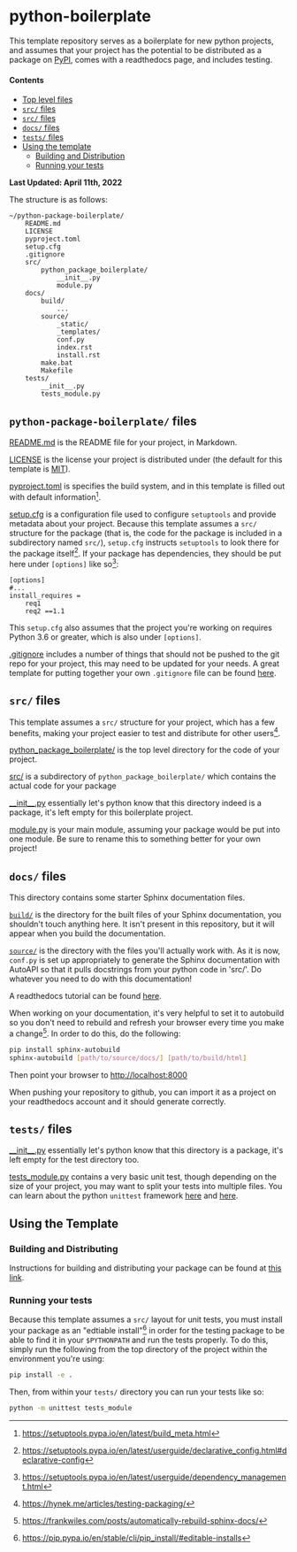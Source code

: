 # python-boilerplate

This template repository serves as a boilerplate for new python projects, and assumes that your project has the potential to be distributed as a package on [PyPI](https://pypi.org/), comes with a readthedocs page, and includes testing.

#### Contents
- [Top level files](#python-package-boilerplate-files)
- [`src/` files](#src-files)
- [`src/` files](#src-files)
- [`docs/` files](#docs-files)
- [`tests/` files](#tests-files)
- [Using the template](#using-the-template)
    - [Building and Distribution](#building-and-distributing)
    - [Running your tests](#running-your-tests)

**Last Updated: April 11th, 2022**


The structure is as follows:

```
~/python-package-boilerplate/
    README.md
    LICENSE
    pyproject.toml
    setup.cfg
    .gitignore
    src/
        python_package_boilerplate/
            __init__.py
            module.py
    docs/
        build/
            ... 
        source/
            _static/
            _templates/
            conf.py
            index.rst
            install.rst
        make.bat
        Makefile
    tests/
        __init__.py
        tests_module.py
```

## `python-package-boilerplate/` files

[README.md]() is the README file for your project, in Markdown.

[LICENSE]() is the license your project is distributed under (the default for this template is [MIT](https://opensource.org/licenses/MIT)).

[pyproject.toml]() is specifies the build system, and in this template is filled out with default information[^1].

[^1]: https://setuptools.pypa.io/en/latest/build_meta.html


[setup.cfg]() is a configuration file used to configure `setuptools` and provide metadata about your project. Because this template assumes a `src/` structure for the package (that is, the code for the package is included in a subdirectory named `src/`), `setup.cfg` instructs `setuptools` to look there for the package itself[^2]. If your package has dependencies, they should be put here under `[options]` like so[^3]:

```
[options]
#...
install_requires =
    req1
    req2 ==1.1
```

This `setup.cfg` also assumes that the project you're working on requires Python 3.6 or greater, which is also under `[options]`.

[^2]: https://setuptools.pypa.io/en/latest/userguide/declarative_config.html#declarative-config

[^3]: https://setuptools.pypa.io/en/latest/userguide/dependency_management.html

[.gitignore]() includes a number of things that should not be pushed to the git repo for your project, this may need to be updated for your needs. A great template for putting together your own `.gitignore` file can be found [here](https://github.com/github/gitignore/blob/main/Python.gitignore).

## `src/` files

This template assumes a `src/` structure for your project, which has a few benefits, making your project easier to test and distribute for other users[^4].

[^4]: https://hynek.me/articles/testing-packaging/

[python_package_boilerplate/]() is the top level directory for the code of your project.

[src/]() is a subdirectory of `python_package_boilerplate/` which contains the actual code for your package 

[\_\_init\_\_.py]() essentially let's python know that this directory indeed is a package, it's left empty for this boilerplate project.

[module.py]() is your main module, assuming your package would be put into one module. Be sure to rename this to something better for your own project!



## `docs/` files
This directory contains some starter Sphinx documentation files.

[`build/`]() is the directory for the built files of your Sphinx documentation, you shouldn't touch anything here. It isn't present in this repository, but it will appear when you build the documentation. 

[`source/`]() is the directory with the files you'll actually work with. As it is now, `conf.py` is set up appropriately to generate the Sphinx documentation with AutoAPI so that it pulls docstrings from your python code in 'src/'. Do whatever you need to do with this documentation!

A readthedocs tutorial can be found [here](https://sphinx-tutorial.readthedocs.io/step-1/).

When working on your documentation, it's very helpful to set it to autobuild so you don't need to rebuild and refresh your browser every time you make a change[^5]. In order to do this, do the following:

```sh
pip install sphinx-autobuild
sphinx-autobuild [path/to/source/docs/] [path/to/build/html]
```

Then point your browser to [http://localhost:8000](http://localhost:8000)

[^5]: https://frankwiles.com/posts/automatically-rebuild-sphinx-docs/

When pushing your repository to github, you can import it as a project on your readthedocs account and it should generate correctly.


## `tests/` files
[\_\_init\_\_.py]() essentially let's python know that this directory is a package, it's left empty for the test directory too. 

[tests_module.py]() contains a very basic unit test, though depending on the size of your project, you may want to split your tests into multiple files. You can learn about the python `unittest` framework [here](https://docs.python.org/3/library/unittest.html) and [here](https://geekflare.com/unit-testing-with-python-unittest/).




## Using the Template

### Building and Distributing
Instructions for building and distributing your package can be found at [this link](https://packaging.python.org/en/latest/tutorials/packaging-projects/).

### Running your tests
Because this template assumes a `src/` layout for unit tests, you must install your package as an "edtiable install"[^6] in order for the testing package to be able to find it in your `$PYTHONPATH` and run the tests properly. To do this, simply run the following from the top directory of the project within the environment you're using:

```sh
pip install -e .
```

Then, from within your `tests/` directory you can run your tests like so:

```sh
python -m unittest tests_module
```


[^6]: https://pip.pypa.io/en/stable/cli/pip_install/#editable-installs